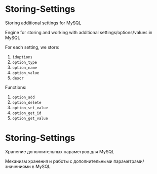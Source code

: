 # Storing-Settings
Storing additional settings for MySQL

Engine for storing and working with additional settings/options/values in MySQL

For each setting, we store:
1. `idoptions`
2. `option_type`
3. `option_name`
4. `option_value`
5. `descr`

Functions:
1. `option_add`
2. `option_delete`
3. `option_set_value`
4. `option_get_id`
5. `option_get_value`

# Storing-Settings
Хранение дополнительных параметров для MySQL

Механизм хранения и работы с дополнительными параметрами/значениями в MySQL 
